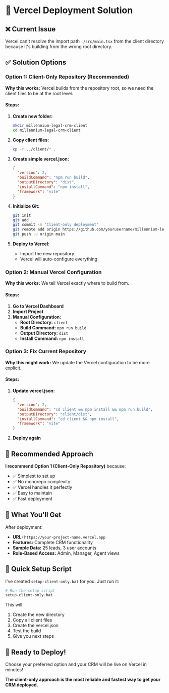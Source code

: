 # 🚀 Vercel Deployment Solution

## ❌ Current Issue
Vercel can't resolve the import path `./src/main.tsx` from the client directory because it's building from the wrong root directory.

## ✅ Solution Options

### Option 1: Client-Only Repository (Recommended)

**Why this works:** Vercel builds from the repository root, so we need the client files to be at the root level.

#### Steps:
1. **Create new folder:**
   ```bash
   mkdir millennium-legal-crm-client
   cd millennium-legal-crm-client
   ```

2. **Copy client files:**
   ```bash
   cp -r ../client/* .
   ```

3. **Create simple vercel.json:**
   ```json
   {
     "version": 2,
     "buildCommand": "npm run build",
     "outputDirectory": "dist",
     "installCommand": "npm install",
     "framework": "vite"
   }
   ```

4. **Initialize Git:**
   ```bash
   git init
   git add .
   git commit -m "Client-only deployment"
   git remote add origin https://github.com/yourusername/millennium-legal-crm-client.git
   git push -u origin main
   ```

5. **Deploy to Vercel:**
   - Import the new repository
   - Vercel will auto-configure everything

### Option 2: Manual Vercel Configuration

**Why this works:** We tell Vercel exactly where to build from.

#### Steps:
1. **Go to Vercel Dashboard**
2. **Import Project**
3. **Manual Configuration:**
   - **Root Directory:** `client`
   - **Build Command:** `npm run build`
   - **Output Directory:** `dist`
   - **Install Command:** `npm install`

### Option 3: Fix Current Repository

**Why this might work:** We update the Vercel configuration to be more explicit.

#### Steps:
1. **Update vercel.json:**
   ```json
   {
     "version": 2,
     "buildCommand": "cd client && npm install && npm run build",
     "outputDirectory": "client/dist",
     "installCommand": "cd client && npm install",
     "framework": "vite"
   }
   ```

2. **Deploy again**

## 🎯 Recommended Approach

**I recommend Option 1 (Client-Only Repository)** because:
- ✅ Simplest to set up
- ✅ No monorepo complexity
- ✅ Vercel handles it perfectly
- ✅ Easy to maintain
- ✅ Fast deployment

## 📱 What You'll Get

After deployment:
- **URL:** `https://your-project-name.vercel.app`
- **Features:** Complete CRM functionality
- **Sample Data:** 25 leads, 3 user accounts
- **Role-Based Access:** Admin, Manager, Agent views

## 🔧 Quick Setup Script

I've created `setup-client-only.bat` for you. Just run it:

```bash
# Run the setup script
setup-client-only.bat
```

This will:
1. Create the new directory
2. Copy all client files
3. Create the vercel.json
4. Test the build
5. Give you next steps

## 🚀 Ready to Deploy!

Choose your preferred option and your CRM will be live on Vercel in minutes!

**The client-only approach is the most reliable and fastest way to get your CRM deployed.**
